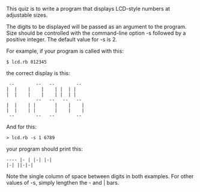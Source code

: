 This quiz is to write a program that displays LCD-style numbers at adjustable sizes.

The digits to be displayed will be passed as an argument to the program. Size should be controlled with the command-line option -s followed by a positive integer. The default value for -s is 2.

For example, if your program is called with this:

    $ lcd.rb 012345 
  
the correct display is this:

     --        --   --        --
    |  |    |    |    | |  | |
    |  |    |    |    | |  | |
               --   --   --   --
    |  |    | |       |    |    |
    |  |    | |       |    |    |
     --        --   --        --

And for this:

    > lcd.rb -s 1 6789

your program should print this:

    ---- |- | |-| |-|
    |-| ||-|-|

Note the single column of space between digits in both examples. For other values of -s, simply lengthen the - and | bars.